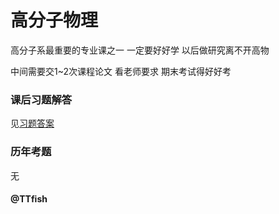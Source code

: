 # 高分子物理

高分子系最重要的专业课之一 一定要好好学 以后做研究离不开高物

中间需要交1~2次课程论文 看老师要求 期末考试得好好考 

### 课后习题解答

见[习题答案](./高分子物理课后答案_何曼君_第三版和第二版汇总.pdf)

### 历年考题

无 

#### @TTfish

